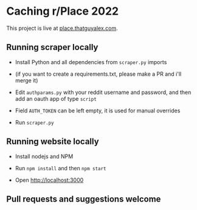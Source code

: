 # Caching r/Place 2022

This project is live at [place.thatguyalex.com](https://place.thatguyalex.com).

## Running scraper locally

- Install Python and all dependencies from `scraper.py` imports

- (if you want to create a requirements.txt, please make a PR and i'll merge it)

- Edit `authparams.py` with your reddit username and password, and then add an oauth app of type `script` 

- Field `AUTH_TOKEN` can be left empty, it is used for manual overrides

- Run `scraper.py`

## Running website locally

- Install nodejs and NPM

- Run `npm install` and then `npm start`

- Open [http://localhost:3000](http://localhost:3000)

## Pull requests and suggestions welcome
